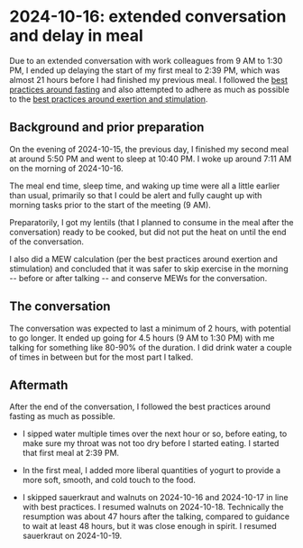 # 2024-10-16: extended conversation and delay in meal

Due to an extended conversation with work colleagues from 9 AM to 1:30
PM, I ended up delaying the start of my first meal to 2:39 PM, which
was almost 21 hours before I had finished my previous meal. I followed
the [best practices around
fasting](../../best-practices/best-practices-around-fasting.md) and
also attempted to adhere as much as possible to the [best practices
around exertion and
stimulation](../../best-practices/best-practices-around-exertion-and-stimulation.md).

## Background and prior preparation

On the evening of 2024-10-15, the previous day, I finished my second
meal at around 5:50 PM and went to sleep at 10:40 PM. I woke up around
7:11 AM on the morning of 2024-10-16.

The meal end time, sleep time, and waking up time were all a little
earlier than usual, primarily so that I could be alert and fully
caught up with morning tasks prior to the start of the meeting (9 AM).

Preparatorily, I got my lentils (that I planned to consume in the meal
after the conversation) ready to be cooked, but did not put the heat
on until the end of the conversation.

I also did a MEW calculation (per the best practices around exertion
and stimulation) and concluded that it was safer to skip exercise in
the morning -- before or after talking -- and conserve MEWs for the
conversation.

## The conversation

The conversation was expected to last a minimum of 2 hours, with
potential to go longer. It ended up going for 4.5 hours (9 AM to 1:30
PM) with me talking for something like 80-90% of the duration. I did
drink water a couple of times in between but for the most part I
talked.

## Aftermath

After the end of the conversation, I followed the best practices
around fasting as much as possible.

* I sipped water multiple times over the next hour or so, before
  eating, to make sure my throat was not too dry before I started
  eating. I started that first meal at 2:39 PM.

* In the first meal, I added more liberal quantities of yogurt to
  provide a more soft, smooth, and cold touch to the food.

* I skipped sauerkraut and walnuts on 2024-10-16 and 2024-10-17 in
  line with best practices. I resumed walnuts on
  2024-10-18. Technically the resumption was about 47 hours after the
  talking, compared to guidance to wait at least 48 hours, but it was
  close enough in spirit. I resumed sauerkraut on 2024-10-19.